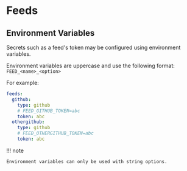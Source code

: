 # Feeds

## Environment Variables

Secrets such as a feed's token may be configured using environment variables.

Environment variables are uppercase and use the following format: `FEED_<name>_<option>`

For example:
```yaml
feeds:
  github:
    type: github
    # FEED_GITHUB_TOKEN=abc
    token: abc
  othergithub:
    type: github
    # FEED_OTHERGITHUB_TOKEN=abc
    token: abc
```

!!! note

    Environment variables can only be used with string options.
